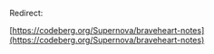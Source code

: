 Redirect:

[https://codeberg.org/Supernova/braveheart-notes](https://codeberg.org/Supernova/braveheart-notes)
